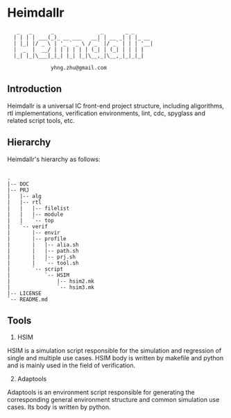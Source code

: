 # Heimdallr

```
   _   _      _               _       _ _      
  | | | | ___(_)_ __ ___   __| | __ _| | |_ __ 
  | |_| |/ _ \ | '_ ` _ \ / _` |/ _` | | | '__|
  |  _  |  __/ | | | | | | (_| | (_| | | | |   
  |_| |_|\___|_|_| |_| |_|\__,_|\__,_|_|_|_|   
 
              yhng.zhu@gmail.com 
```

## Introduction

Heimdallr is a universal IC front-end project structure, including aligorithms, rtl implementations,
verification environments, lint, cdc, spyglass and related script tools, etc.

## Hierarchy

Heimdallr's hierarchy as follows:

```

.
|-- DOC
|-- PRJ
|   |-- alg
|   |-- rtl
|   |   |-- filelist
|   |   |-- module
|   |   `-- top
|   `-- verif
|       |-- envir
|       |-- profile
|       |   |-- alia.sh
|       |   |-- path.sh
|       |   |-- prj.sh
|       |   `-- tool.sh
|       `-- script
|           `-- HSIM
|               |-- hsim2.mk
|               `-- hsim3.mk
|-- LICENSE
`-- README.md

```


## Tools

1. HSIM

HSIM is a simulation script responsible for the simulation and regression of single and multiple
use cases. HSIM body is written by makefile and python and is mainly used in the field of
verification.

2. Adaptools

Adaptools is an environment script responsible for generating the corresponding general environment
structure and common simulation use cases. Its body is written by python.



